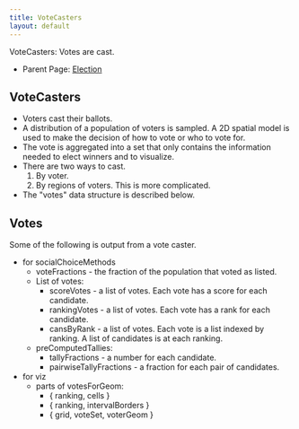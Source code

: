 ```yaml
---
title: VoteCasters
layout: default
---
```


VoteCasters: Votes are cast.

* Parent Page: [Election](election.md)

## VoteCasters

* Voters cast their ballots. 
* A distribution of a population of voters is sampled. A 2D spatial model is used to make the decision of how to vote or who to vote for. 
* The vote is aggregated into a set that only contains the information needed to elect winners and to visualize.
* There are two ways to cast.
  1. By voter.
  2. By regions of voters. This is more complicated.
* The "votes" data structure is described below.

## Votes

Some of the following is output from a vote caster.

* for socialChoiceMethods
  * voteFractions - the fraction of the population that voted as listed.
  * List of votes:
    * scoreVotes - a list of votes. Each vote has a score for each candidate.
    * rankingVotes - a list of votes. Each vote has a rank for each candidate.
    * cansByRank - a list of votes. Each vote is a list indexed by ranking. A list of candidates is at each ranking.
  * preComputedTallies:
    * tallyFractions - a number for each candidate.
    * pairwiseTallyFractions - a fraction for each pair of candidates.
* for viz
  * parts of votesForGeom:
      * { ranking, cells }
      * { ranking, intervalBorders }
      * { grid, voteSet, voterGeom }

  
  